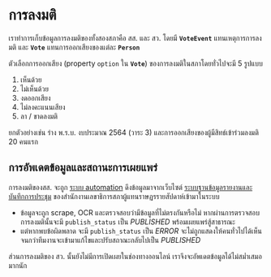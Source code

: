 # การลงมติ

เราทำการเก็บข้อมูลการลงมติของทั้งสองสภาคือ สส. และ สว. โดยมี **`VoteEvent`** แทนเหตุการการลงมติ และ **`Vote`** แทนการออกเสียงของแต่ละ **`Person`**

ตัวเลือกการออกเสียง (property `option` ใน **`Vote`**) ของการลงมติในสภาโดยทั่วไปจะมี 5 รูปแบบ

1. เห็นด้วย
2. ไม่เห็นด้วย
3. งดออกเสียง
4. ไม่ลงคะแนนเสียง
5. ลา / ขาดลงมติ

ยกตัวอย่างเช่น ร่าง พ.ร.บ. งบประมาณ 2564 (วาระ 3) และการออกเสียงของผู้มีสิทธ์เข้าร่วมลงมติ 20 คนแรก

<QueryGraph query="query VoteEvents($where: VoteEventWhere, $limit: Int, $votesLimit2: Int) { voteEvents(where: $where, limit: $limit) { id title nickname publish_status start_date result votes(limit: $votesLimit2) { id option voters { id firstname lastname } } } }" :variables='{ "where": { "id_EQ": "fd854f98-a9c0-4ef2-b007-58821da695dc" }, "limit": 1, "votesLimit2": 20 }'></QueryGraph>

## การอัพเดตข้อมูลและสถานะการเผยแพร่

การลงมติของสส. จะถูก [ระบบ automation](https://github.com/wevisdemo/politigraph-automation) ดึงข้อมูลมาจากเว็บไซต์ [ระบบฐานข้อมูลรายงานและบันทึกการประชุม](https://msbis.parliament.go.th) ของสำนักงานเลขาธิการสภาผู้แทนราษฏรรายสัปดาห์เข้ามาในระบบ

- ข้อมูลจะถูก scrape, OCR และตรวจสอบว่ามีข้อมูลที่ไม่ตรงกันหรือไม่ หากผ่านการตรวจสอบ การลงมตินั้นจะมี `publish_status` เป็น _PUBLISHED_ พร้อมเผยแพร่สู้สาธารณะ
- แต่หากพบข้อผิดพลาด จะมี `publish_status` เป็น _ERROR_ จะไม่ถูกแสดงให้คนทั่วไปได้เห็นจนกว่าทีมงานจะเข้ามาแก้ไขและปรับสถาณะกลับไปเป็น _PUBLISHED_

ส่วนการลงมติของ สว. นั้นยังไม่มีการเปิดเผยในช่องทางออนไลน์ เราจึงจะอัพเดตข้อมูลได้ไม่สม่ำเสมอมากนัก
